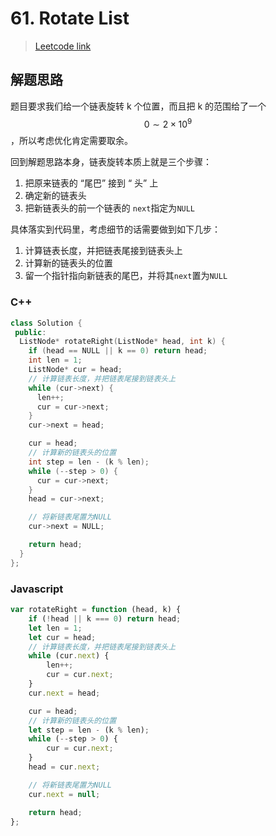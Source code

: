 # 61. Rotate List

> [Leetcode link](https://leetcode.com/problems/rotate-list/)

## 解题思路

题目要求我们给一个链表旋转 k 个位置，而且把 k 的范围给了一个 $$0 \sim 2 \times 10^9$$ ，所以考虑优化肯定需要取余。

回到解题思路本身，链表旋转本质上就是三个步骤：

1. 把原来链表的 “尾巴” 接到 “ 头” 上
2. 确定新的链表头
3. 把新链表头的前一个链表的 `next`指定为`NULL`

具体落实到代码里，考虑细节的话需要做到如下几步：

1. 计算链表长度，并把链表尾接到链表头上
2. 计算新的链表头的位置
3. 留一个指针指向新链表的尾巴，并将其`next`置为`NULL`

### C++

```cpp
class Solution {
 public:
  ListNode* rotateRight(ListNode* head, int k) {
    if (head == NULL || k == 0) return head;
    int len = 1;
    ListNode* cur = head;
    // 计算链表长度，并把链表尾接到链表头上
    while (cur->next) {
      len++;
      cur = cur->next;
    }
    cur->next = head;

    cur = head;
    // 计算新的链表头的位置
    int step = len - (k % len);
    while (--step > 0) {
      cur = cur->next;
    }
    head = cur->next;

    // 将新链表尾置为NULL
    cur->next = NULL;

    return head;
  }
};
```

### Javascript

```js
var rotateRight = function (head, k) {
	if (!head || k === 0) return head;
	let len = 1;
	let cur = head;
	// 计算链表长度，并把链表尾接到链表头上
	while (cur.next) {
		len++;
		cur = cur.next;
	}
	cur.next = head;

	cur = head;
	// 计算新的链表头的位置
	let step = len - (k % len);
	while (--step > 0) {
		cur = cur.next;
	}
	head = cur.next;

	// 将新链表尾置为NULL
	cur.next = null;

	return head;
};
```
